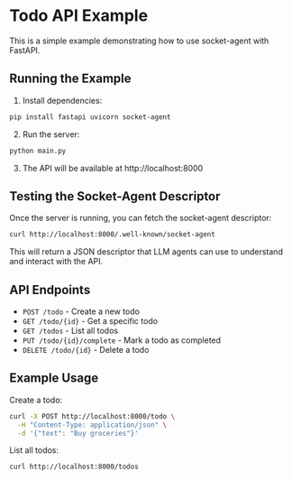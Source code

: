 # Todo API Example

This is a simple example demonstrating how to use socket-agent with FastAPI.

## Running the Example

1. Install dependencies:
```bash
pip install fastapi uvicorn socket-agent
```

2. Run the server:
```bash
python main.py
```

3. The API will be available at http://localhost:8000

## Testing the Socket-Agent Descriptor

Once the server is running, you can fetch the socket-agent descriptor:

```bash
curl http://localhost:8000/.well-known/socket-agent
```

This will return a JSON descriptor that LLM agents can use to understand and interact with the API.

## API Endpoints

- `POST /todo` - Create a new todo
- `GET /todo/{id}` - Get a specific todo
- `GET /todos` - List all todos
- `PUT /todo/{id}/complete` - Mark a todo as completed
- `DELETE /todo/{id}` - Delete a todo

## Example Usage

Create a todo:
```bash
curl -X POST http://localhost:8000/todo \
  -H "Content-Type: application/json" \
  -d '{"text": "Buy groceries"}'
```

List all todos:
```bash
curl http://localhost:8000/todos
